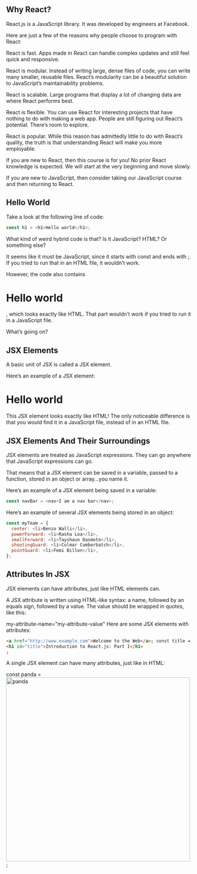 ## Why React?

React.js is a JavaScript library. It was developed by engineers at Facebook.

Here are just a few of the reasons why people choose to program with React:

React is fast. Apps made in React can handle complex updates and still feel quick and responsive.

React is modular. Instead of writing large, dense files of code, you can write many smaller, reusable files. React’s modularity can be a beautiful solution to JavaScript’s maintainability problems.

React is scalable. Large programs that display a lot of changing data are where React performs best.

React is flexible. You can use React for interesting projects that have nothing to do with making a web app. People are still figuring out React’s potential. There’s room to explore.

React is popular. While this reason has admittedly little to do with React’s quality, the truth is that understanding React will make you more employable.

If you are new to React, then this course is for you! No prior React knowledge is expected. We will start at the very beginning and move slowly.

If you are new to JavaScript, then consider taking our JavaScript course and then returning to React.

## Hello World

Take a look at the following line of code:

```javascript
const h1 = <h1>Hello world</h1>;
```

What kind of weird hybrid code is that? Is it JavaScript? HTML? Or something else?

It seems like it must be JavaScript, since it starts with const and ends with ;. If you tried to run that in an HTML file, it wouldn’t work.

However, the code also contains <h1>Hello world</h1>, which looks exactly like HTML. That part wouldn’t work if you tried to run it in a JavaScript file.

What’s going on?

## JSX Elements

A basic unit of JSX is called a JSX element.

Here’s an example of a JSX element:

<h1>Hello world</h1>
This JSX element looks exactly like HTML! The only noticeable difference is that you would find it in a JavaScript file, instead of in an HTML file.

## JSX Elements And Their Surroundings

JSX elements are treated as JavaScript expressions. They can go anywhere that JavaScript expressions can go.

That means that a JSX element can be saved in a variable, passed to a function, stored in an object or array…you name it.

Here’s an example of a JSX element being saved in a variable:

```javascript
const navBar = <nav>I am a nav bar</nav>;
```

Here’s an example of several JSX elements being stored in an object:

```javascript
const myTeam = {
  center: <li>Benzo Walli</li>,
  powerForward: <li>Rasha Loa</li>,
  smallForward: <li>Tayshaun Dasmoto</li>,
  shootingGuard: <li>Colmar Cumberbatch</li>,
  pointGuard: <li>Femi Billon</li>,
};
```

## Attributes In JSX

JSX elements can have attributes, just like HTML elements can.

A JSX attribute is written using HTML-like syntax: a name, followed by an equals sign, followed by a value. The value should be wrapped in quotes, like this:

my-attribute-name="my-attribute-value"
Here are some JSX elements with attributes:

```html
<a href="http://www.example.com">Welcome to the Web</a>; const title =
<h1 id="title">Introduction to React.js: Part I</h1>
;
```

A single JSX element can have many attributes, just like in HTML:

const panda = <img src="images/panda.jpg" alt="panda" width="500px" height="500px" />;
